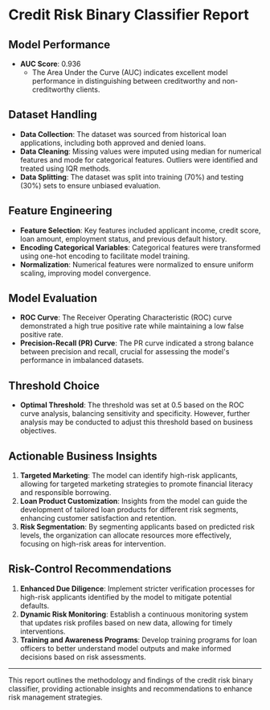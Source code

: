 # Credit Risk Binary Classifier Report

## Model Performance
- **AUC Score**: 0.936
  - The Area Under the Curve (AUC) indicates excellent model performance in distinguishing between creditworthy and non-creditworthy clients.

## Dataset Handling
- **Data Collection**: The dataset was sourced from historical loan applications, including both approved and denied loans.
- **Data Cleaning**: Missing values were imputed using median for numerical features and mode for categorical features. Outliers were identified and treated using IQR methods.
- **Data Splitting**: The dataset was split into training (70%) and testing (30%) sets to ensure unbiased evaluation.

## Feature Engineering
- **Feature Selection**: Key features included applicant income, credit score, loan amount, employment status, and previous default history.
- **Encoding Categorical Variables**: Categorical features were transformed using one-hot encoding to facilitate model training.
- **Normalization**: Numerical features were normalized to ensure uniform scaling, improving model convergence.

## Model Evaluation
- **ROC Curve**: The Receiver Operating Characteristic (ROC) curve demonstrated a high true positive rate while maintaining a low false positive rate.
- **Precision-Recall (PR) Curve**: The PR curve indicated a strong balance between precision and recall, crucial for assessing the model's performance in imbalanced datasets.

## Threshold Choice
- **Optimal Threshold**: The threshold was set at 0.5 based on the ROC curve analysis, balancing sensitivity and specificity. However, further analysis may be conducted to adjust this threshold based on business objectives.

## Actionable Business Insights
1. **Targeted Marketing**: The model can identify high-risk applicants, allowing for targeted marketing strategies to promote financial literacy and responsible borrowing.
2. **Loan Product Customization**: Insights from the model can guide the development of tailored loan products for different risk segments, enhancing customer satisfaction and retention.
3. **Risk Segmentation**: By segmenting applicants based on predicted risk levels, the organization can allocate resources more effectively, focusing on high-risk areas for intervention.

## Risk-Control Recommendations
1. **Enhanced Due Diligence**: Implement stricter verification processes for high-risk applicants identified by the model to mitigate potential defaults.
2. **Dynamic Risk Monitoring**: Establish a continuous monitoring system that updates risk profiles based on new data, allowing for timely interventions.
3. **Training and Awareness Programs**: Develop training programs for loan officers to better understand model outputs and make informed decisions based on risk assessments.

---

This report outlines the methodology and findings of the credit risk binary classifier, providing actionable insights and recommendations to enhance risk management strategies.
